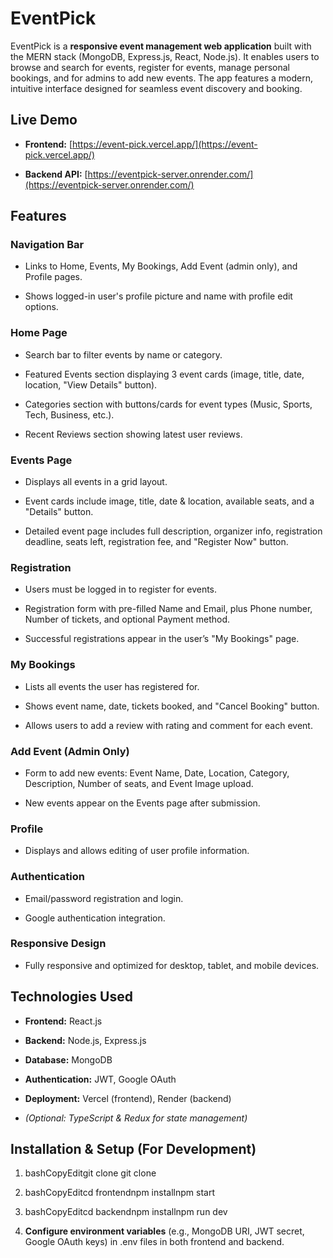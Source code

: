 EventPick
=========

EventPick is a **responsive event management web application** built with the MERN stack (MongoDB, Express.js, React, Node.js). It enables users to browse and search for events, register for events, manage personal bookings, and for admins to add new events. The app features a modern, intuitive interface designed for seamless event discovery and booking.

Live Demo
---------

*   **Frontend:** [https://event-pick.vercel.app/](https://event-pick.vercel.app/)
    
*   **Backend API:** [https://eventpick-server.onrender.com/](https://eventpick-server.onrender.com/)
    

Features
--------

### Navigation Bar

*   Links to Home, Events, My Bookings, Add Event (admin only), and Profile pages.
    
*   Shows logged-in user's profile picture and name with profile edit options.
    

### Home Page

*   Search bar to filter events by name or category.
    
*   Featured Events section displaying 3 event cards (image, title, date, location, "View Details" button).
    
*   Categories section with buttons/cards for event types (Music, Sports, Tech, Business, etc.).
    
*   Recent Reviews section showing latest user reviews.
    

### Events Page

*   Displays all events in a grid layout.
    
*   Event cards include image, title, date & location, available seats, and a "Details" button.
    
*   Detailed event page includes full description, organizer info, registration deadline, seats left, registration fee, and "Register Now" button.
    

### Registration

*   Users must be logged in to register for events.
    
*   Registration form with pre-filled Name and Email, plus Phone number, Number of tickets, and optional Payment method.
    
*   Successful registrations appear in the user’s "My Bookings" page.
    

### My Bookings

*   Lists all events the user has registered for.
    
*   Shows event name, date, tickets booked, and "Cancel Booking" button.
    
*   Allows users to add a review with rating and comment for each event.
    

### Add Event (Admin Only)

*   Form to add new events: Event Name, Date, Location, Category, Description, Number of seats, and Event Image upload.
    
*   New events appear on the Events page after submission.
    

### Profile

*   Displays and allows editing of user profile information.
    

### Authentication

*   Email/password registration and login.
    
*   Google authentication integration.
    

### Responsive Design

*   Fully responsive and optimized for desktop, tablet, and mobile devices.
    

Technologies Used
-----------------

*   **Frontend:** React.js
    
*   **Backend:** Node.js, Express.js
    
*   **Database:** MongoDB
    
*   **Authentication:** JWT, Google OAuth
    
*   **Deployment:** Vercel (frontend), Render (backend)
    
*   _(Optional: TypeScript & Redux for state management)_
    

Installation & Setup (For Development)
--------------------------------------

1.  bashCopyEditgit clone git clone
    
2.  bashCopyEditcd frontendnpm installnpm start
    
3.  bashCopyEditcd backendnpm installnpm run dev
    
4.  **Configure environment variables** (e.g., MongoDB URI, JWT secret, Google OAuth keys) in .env files in both frontend and backend.